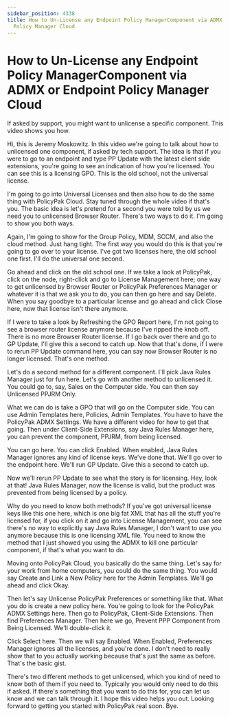 ```yaml
---
sidebar_position: 4338
title: How to Un-License any Endpoint Policy ManagerComponent via ADMX or Endpoint
  Policy Manager Cloud
---
```


# How to Un-License any Endpoint Policy ManagerComponent via ADMX or Endpoint Policy Manager Cloud

If asked by support, you might want to unlicense a specific component. This video shows you how.

Hi, this is Jeremy Moskowitz. In this video we're going to talk about how to unlicensed one component, if asked by tech support. The idea is that if you were to go to an endpoint and type PP Update with the latest client side extensions, you're going to see an indication of how you're licensed. You can see this is a licensing GPO. This is the old school, not the universal license.

I'm going to go into Universal Licenses and then also how to do the same thing with PolicyPak Cloud. Stay tuned through the whole video if that's you. The basic idea is let's pretend for a second you were told by us we need you to unlicensed Browser Router. There's two ways to do it. I'm going to show you both ways.

Again, I'm going to show for the Group Policy, MDM, SCCM, and also the cloud method. Just hang tight. The first way you would do this is that you're going to go over to your license. I've got two licenses here, the old school one first. I'll do the universal one second.

Go ahead and click on the old school one. If we take a look at PolicyPak, click on the node, right-click and go to License Management here; one way to get unlicensed by Browser Router or PolicyPak Preferences Manager or whatever it is that we ask you to do, you can then go here and say Delete. When you say goodbye to a particular license and go ahead and click Close here, now that license isn't there anymore.

If I were to take a look by Refreshing the GPO Report here, I'm not going to see a browser router license anymore because I've ripped the knob off. There is no more Browser Router license. If I go back over there and go to GP Update, I'll give this a second to catch up. Now that that's done, if I were to rerun PP Update command here, you can say now Browser Router is no longer licensed. That's one method.

Let's do a second method for a different component. I'll pick Java Rules Manager just for fun here. Let's go with another method to unlicensed it. You could go to, say, Sales on the Computer side. You can then say Unlicensed PPJRM Only.

What we can do is take a GPO that will go on the Computer side. You can use Admin Templates here, Policies, Admin Templates. You have to have the PolicyPak ADMX Settings. We have a different video for how to get that going. Then under Client-Side Extensions, say Java Rules Manager here, you can prevent the component, PPJRM, from being licensed.

You can go here. You can click Enabled. When enabled, Java Rules Manager ignores any kind of license keys. We've done that. We'll go over to the endpoint here. We'll run GP Update. Give this a second to catch up.

Now we'll rerun PP Update to see what the story is for licensing. Hey, look at that! Java Rules Manager, now the license is valid, but the product was prevented from being licensed by a policy.

Why do you need to know both methods? If you've got universal license keys like this one here, which is one big fat XML that has all the stuff you're licensed for, if you click on it and go into License Management, you can see there's no way to explicitly say Java Rules Manager, I don't want to use you anymore because this is one licensing XML file. You need to know the method that I just showed you using the ADMX to kill one particular component, if that's what you want to do.

Moving onto PolicyPak Cloud, you basically do the same thing. Let's say for your work from home computers, you could do the same thing. You would say Create and Link a New Policy here for the Admin Templates. We'll go ahead and click Okay.

Then let's say Unlicense PolicyPak Preferences or something like that. What you do is create a new policy here. You're going to look for the PolicyPak ADMX Settings here. Then go to PolicyPak, Client-Side Extensions. Then find Preferences Manager. Then here we go, Prevent PPP Component from Being Licensed. We'll double-click it.

Click Select here. Then we will say Enabled. When Enabled, Preferences Manager ignores all the licenses, and you're done. I don't need to really show that to you actually working because that's just the same as before. That's the basic gist.

There's two different methods to get unlicensed, which you kind of need to know both of them if you need to. Typically you would only need to do this if asked. If there's something that you want to do this for, you can let us know and we can talk through it. I hope this video helps you out. Looking forward to getting you started with PolicyPak real soon. Bye.